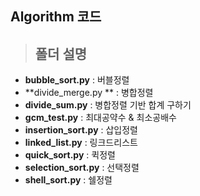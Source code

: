 ## Algorithm 코드

> ## 폴더 설명
- **bubble_sort.py** : 버블정렬
- **divide_merge.py	** : 병합정렬
- **divide_sum.py** : 병합정렬 기반 합계 구하기
- **gcm_test.py** : 최대공약수 & 최소공배수
- **insertion_sort.py** : 삽입정렬
- **linked_list.py** : 링크드리스트
- **quick_sort.py** : 퀵정렬
- **selection_sort.py** : 선택정렬
- **shell_sort.py** : 쉘정렬
